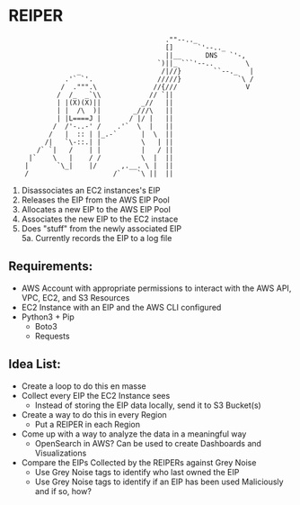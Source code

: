 # REIPER
                                           .""--.._
                                           []      `'--.._
                                           ||__      DNS   `'-,
                                         `)||_ ```'--..        \
                     _                    /|//}        ``--._   |
                  .'` `'.                /////}              `\ /
                 /  .""".\              //{///                 V
                /  /_  _`\\            // `||
                | |(X)(X)||          _//   ||
                | |  /\  )|        _///\   ||
                | |L====J |       / |/ |   ||    
               /  /'-..-' /    .'`  \  |   ||   
              /   |  :: | |_.-`      |  \  ||   
             /|   `\-::.| |          \   | ||      
           /` `|   /    | |          |   / ||
         |`    \   |    / /          \  |  ||
        |       `\_|    |/      ,.__. \ |  ||
        /                     /`    `\ ||  ||
  
1. Disassociates an EC2 instances's EIP
2. Releases the EIP from the AWS EIP Pool
3. Allocates a new EIP to the AWS EIP Pool
4. Associates the new EIP to the EC2 instace
5. Does "stuff" from the newly associated EIP  
  5a. Currently records the EIP to a log file   
  
## Requirements:
* AWS Account with appropriate permissions to interact with the AWS API, VPC, EC2, and S3 Resources
* EC2 Instance with an EIP and the AWS CLI configured
* Python3 + Pip
  * Boto3
  * Requests  
  
## Idea List:
* Create a loop to do this en masse
* Collect every EIP the EC2 Instance sees
  * Instead of storing the EIP data locally, send it to S3 Bucket(s)
* Create a way to do this in every Region
  * Put a REIPER in each Region
* Come up with a way to analyze the data in a meaningful way
  * OpenSearch in AWS? Can be used to create Dashboards and Visualizations
* Compare the EIPs Collected by the REIPERs against Grey Noise
  * Use Grey Noise tags to identify who last owned the EIP
  * Use Grey Noise tags to identify if an EIP has been used Maliciously and if so, how?

